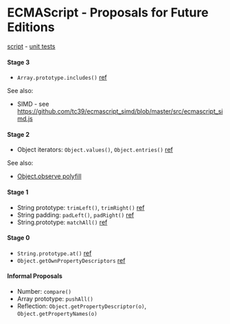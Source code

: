 # ECMAScript - Proposals for Future Editions

[script](es-proposed.js) -
[unit tests](http://inexorabletash.github.io/polyfill/experimental/tests/es-proposed.html)

#### Stage 3

* `Array.prototype.includes()` [ref](https://github.com/domenic/Array.prototype.contains/)

See also:

* SIMD - see https://github.com/tc39/ecmascript_simd/blob/master/src/ecmascript_simd.js

#### Stage 2

* Object iterators: `Object.values()`, `Object.entries()` [ref](https://github.com/ljharb/proposal-object-values-entries)

See also:

* [Object.observe polyfill](https://gist.github.com/inexorabletash/8010316)

#### Stage 1

* String prototype: `trimLeft()`, `trimRight()` [ref](https://github.com/sebmarkbage/ecmascript-string-left-right-trim)
* String padding:  `padLeft()`, `padRight()` [ref](https://github.com/ljharb/proposal-string-pad-left-right)
* String.prototype: `matchAll()` [ref](https://github.com/ljharb/String.prototype.matchAll)

#### Stage 0

* `String.prototype.at()` [ref](https://github.com/mathiasbynens/String.prototype.at)
* `Object.getOwnPropertyDescriptors` [ref](https://gist.github.com/WebReflection/9353781)

#### Informal Proposals

* Number: `compare()`
* Array prototype: `pushAll()`
* Reflection: `Object.getPropertyDescriptor(o)`, `Object.getPropertyNames(o)`
